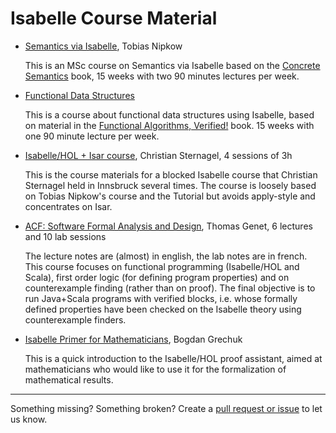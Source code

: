 # Isabelle Course Material

 - [Semantics via Isabelle](https://www21.in.tum.de/teaching/semantics/), Tobias Nipkow
   
   This is an MSc course on Semantics via Isabelle based on the [Concrete Semantics](https://concrete-semantics.in.tum.de/) book,
   15 weeks with two 90 minutes lectures per week.

- [Functional Data Structures](https://www21.in.tum.de/teaching/fds)

  This is a course about functional data structures using Isabelle, based on material in the
  [Functional Algorithms, Verified!](https://functional-algorithms-verified.org/) book.
  15 weeks with one 90 minute lecture per week.

 - [Isabelle/HOL + Isar course](http://cl-informatik.uibk.ac.at/teaching/ss11/eve), Christian Sternagel, 4 sessions of 3h
   
   This is the course materials for a blocked Isabelle course that Christian Sternagel held in Innsbruck several times.
   The course is loosely based on Tobias Nipkow's course and the Tutorial but avoids apply-style and concentrates on Isar.
   
 - [ACF: Software Formal Analysis and Design](http://www.irisa.fr/celtique/genet/ACF/), Thomas Genet, 6 lectures and 10 lab sessions
   <p>
   The lecture notes are (almost) in english, the lab notes are in french.
   This course focuses on functional programming (Isabelle/HOL and Scala),
   first order logic (for defining program properties) and on counterexample finding (rather than on proof).
   The final objective is to run Java+Scala programs with verified blocks,
   i.e. whose formally defined properties have been checked on the Isabelle theory using counterexample finders.
   
 - [Isabelle Primer for Mathematicians](http://dream.inf.ed.ac.uk/projects/isabelle/Isabelle_Primer.pdf), Bogdan Grechuk
   
   This is a quick introduction to the Isabelle/HOL proof assistant,
   aimed at mathematicians who would like to use it for the formalization of mathematical results.


---

Something missing? Something broken? Create a [pull request or issue](https://github.com/isabelle-prover/isabelle-prover.github.io) to let us know.
